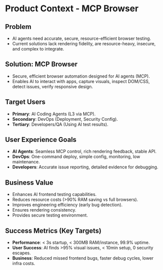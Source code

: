 # Product Context - MCP Browser

## Problem

*   AI agents need accurate, secure, resource-efficient browser testing.
*   Current solutions lack rendering fidelity, are resource-heavy, insecure, and complex to integrate.

## Solution: MCP Browser

*   Secure, efficient browser automation designed for AI agents (MCP).
*   Enables AI to interact with apps, capture visuals, inspect DOM/CSS, detect issues, verify responsive design.

## Target Users

*   **Primary**: AI Coding Agents (L3 via MCP).
*   **Secondary**: DevOps (Deployment, Security Config).
*   **Tertiary**: Developers/QA (Using AI test results).

## User Experience Goals

*   **AI Agents**: Seamless MCP control, rich rendering feedback, stable API.
*   **DevOps**: One-command deploy, simple config, monitoring, low maintenance.
*   **Developers**: Accurate issue reporting, detailed evidence for debugging.

## Business Value

*   Enhances AI frontend testing capabilities.
*   Reduces resource costs (>90% RAM saving vs full browsers).
*   Improves engineering efficiency (early bug detection).
*   Ensures rendering consistency.
*   Provides secure testing environment.

## Success Metrics (Key Targets)

*   **Performance**: < 3s startup, < 300MB RAM/instance, 99.9% uptime.
*   **User Success**: AI finds >95% visual issues, < 10min setup, 0 security escapes.
*   **Business**: Reduced missed frontend bugs, faster debug cycles, lower infra costs. 